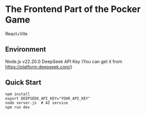 # The Frontend Part of the Pocker Game
React+Vite 

## Environment
Node.js v22.20.0
DeepSeek API Key (You can get it from https://platform.deepseek.com/)

## Quick Start
```
npm install
export DEEPSEEK_API_KEY="YOUR_API_KEY"
node server.js  # AI service
npm run dev 
```

